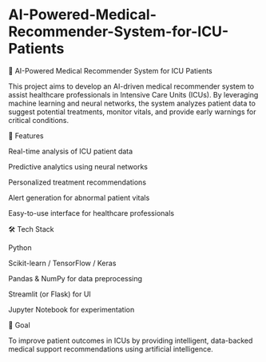 # AI-Powered-Medical-Recommender-System-for-ICU-Patients
🧠 AI-Powered Medical Recommender System for ICU Patients

This project aims to develop an AI-driven medical recommender system to assist healthcare professionals in Intensive Care Units (ICUs). By leveraging machine learning and neural networks, the system analyzes patient data to suggest potential treatments, monitor vitals, and provide early warnings for critical conditions.

🚀 Features

Real-time analysis of ICU patient data

Predictive analytics using neural networks

Personalized treatment recommendations

Alert generation for abnormal patient vitals

Easy-to-use interface for healthcare professionals

🛠️ Tech Stack

Python

Scikit-learn / TensorFlow / Keras

Pandas & NumPy for data preprocessing

Streamlit (or Flask) for UI

Jupyter Notebook for experimentation

📌 Goal

To improve patient outcomes in ICUs by providing intelligent, data-backed medical support recommendations using artificial intelligence.

